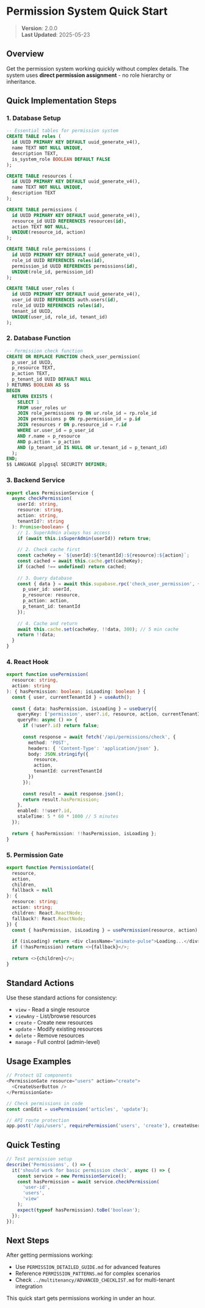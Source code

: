 
# Permission System Quick Start

> **Version**: 2.0.0  
> **Last Updated**: 2025-05-23

## Overview

Get the permission system working quickly without complex details. The system uses **direct permission assignment** - no role hierarchy or inheritance.

## Quick Implementation Steps

### 1. Database Setup

```sql
-- Essential tables for permission system
CREATE TABLE roles (
  id UUID PRIMARY KEY DEFAULT uuid_generate_v4(),
  name TEXT NOT NULL UNIQUE,
  description TEXT,
  is_system_role BOOLEAN DEFAULT FALSE
);

CREATE TABLE resources (
  id UUID PRIMARY KEY DEFAULT uuid_generate_v4(),
  name TEXT NOT NULL UNIQUE,
  description TEXT
);

CREATE TABLE permissions (
  id UUID PRIMARY KEY DEFAULT uuid_generate_v4(),
  resource_id UUID REFERENCES resources(id),
  action TEXT NOT NULL,
  UNIQUE(resource_id, action)
);

CREATE TABLE role_permissions (
  id UUID PRIMARY KEY DEFAULT uuid_generate_v4(),
  role_id UUID REFERENCES roles(id),
  permission_id UUID REFERENCES permissions(id),
  UNIQUE(role_id, permission_id)
);

CREATE TABLE user_roles (
  id UUID PRIMARY KEY DEFAULT uuid_generate_v4(),
  user_id UUID REFERENCES auth.users(id),
  role_id UUID REFERENCES roles(id),
  tenant_id UUID,
  UNIQUE(user_id, role_id, tenant_id)
);
```

### 2. Database Function

```sql
-- Permission check function
CREATE OR REPLACE FUNCTION check_user_permission(
  p_user_id UUID,
  p_resource TEXT,
  p_action TEXT,
  p_tenant_id UUID DEFAULT NULL
) RETURNS BOOLEAN AS $$
BEGIN
  RETURN EXISTS (
    SELECT 1
    FROM user_roles ur
    JOIN role_permissions rp ON ur.role_id = rp.role_id
    JOIN permissions p ON rp.permission_id = p.id
    JOIN resources r ON p.resource_id = r.id
    WHERE ur.user_id = p_user_id
    AND r.name = p_resource
    AND p.action = p_action
    AND (p_tenant_id IS NULL OR ur.tenant_id = p_tenant_id)
  );
END;
$$ LANGUAGE plpgsql SECURITY DEFINER;
```

### 3. Backend Service

```typescript
export class PermissionService {
  async checkPermission(
    userId: string,
    resource: string,
    action: string,
    tenantId?: string
  ): Promise<boolean> {
    // 1. SuperAdmin always has access
    if (await this.isSuperAdmin(userId)) return true;
    
    // 2. Check cache first
    const cacheKey = `${userId}:${tenantId}:${resource}:${action}`;
    const cached = await this.cache.get(cacheKey);
    if (cached !== undefined) return cached;
    
    // 3. Query database
    const { data } = await this.supabase.rpc('check_user_permission', {
      p_user_id: userId,
      p_resource: resource,
      p_action: action,
      p_tenant_id: tenantId
    });
    
    // 4. Cache and return
    await this.cache.set(cacheKey, !!data, 300); // 5 min cache
    return !!data;
  }
}
```

### 4. React Hook

```typescript
export function usePermission(
  resource: string,
  action: string
): { hasPermission: boolean; isLoading: boolean } {
  const { user, currentTenantId } = useAuth();
  
  const { data: hasPermission, isLoading } = useQuery({
    queryKey: ['permission', user?.id, resource, action, currentTenantId],
    queryFn: async () => {
      if (!user?.id) return false;
      
      const response = await fetch('/api/permissions/check', {
        method: 'POST',
        headers: { 'Content-Type': 'application/json' },
        body: JSON.stringify({
          resource,
          action,
          tenantId: currentTenantId
        })
      });
      
      const result = await response.json();
      return result.hasPermission;
    },
    enabled: !!user?.id,
    staleTime: 5 * 60 * 1000 // 5 minutes
  });
  
  return { hasPermission: !!hasPermission, isLoading };
}
```

### 5. Permission Gate

```typescript
export function PermissionGate({
  resource,
  action,
  children,
  fallback = null
}: {
  resource: string;
  action: string;
  children: React.ReactNode;
  fallback?: React.ReactNode;
}) {
  const { hasPermission, isLoading } = usePermission(resource, action);
  
  if (isLoading) return <div className="animate-pulse">Loading...</div>;
  if (!hasPermission) return <>{fallback}</>;
  
  return <>{children}</>;
}
```

## Standard Actions

Use these standard actions for consistency:
- `view` - Read a single resource
- `viewAny` - List/browse resources
- `create` - Create new resources
- `update` - Modify existing resources
- `delete` - Remove resources
- `manage` - Full control (admin-level)

## Usage Examples

```typescript
// Protect UI components
<PermissionGate resource="users" action="create">
  <CreateUserButton />
</PermissionGate>

// Check permissions in code
const canEdit = usePermission('articles', 'update');

// API route protection
app.post('/api/users', requirePermission('users', 'create'), createUserHandler);
```

## Quick Testing

```typescript
// Test permission setup
describe('Permissions', () => {
  it('should work for basic permission check', async () => {
    const service = new PermissionService();
    const hasPermission = await service.checkPermission(
      'user-id',
      'users',
      'view'
    );
    expect(typeof hasPermission).toBe('boolean');
  });
});
```

## Next Steps

After getting permissions working:
- Use `PERMISSION_DETAILED_GUIDE.md` for advanced features
- Reference `PERMISSION_PATTERNS.md` for complex scenarios
- Check `../multitenancy/ADVANCED_CHECKLIST.md` for multi-tenant integration

This quick start gets permissions working in under an hour.
